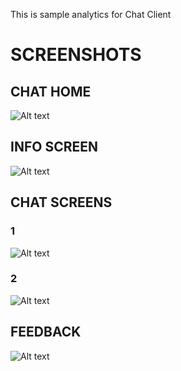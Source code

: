 This is sample analytics for Chat Client

# SCREENSHOTS

## CHAT HOME
![Alt text](./imgs/home.png?raw=true "Chat Home") <!-- .element height="50%" width="50%" -->


## INFO SCREEN
![Alt text](./imgs/info.png?raw=true "Info")


## CHAT SCREENS
### 1
![Alt text](./imgs/chat1.png?raw=true "Chat 1")
### 2
![Alt text](./imgs/chat2.png?raw=true "Chat 2")


## FEEDBACK
![Alt text](./imgs/feedback.png?raw=true "Feedback")
